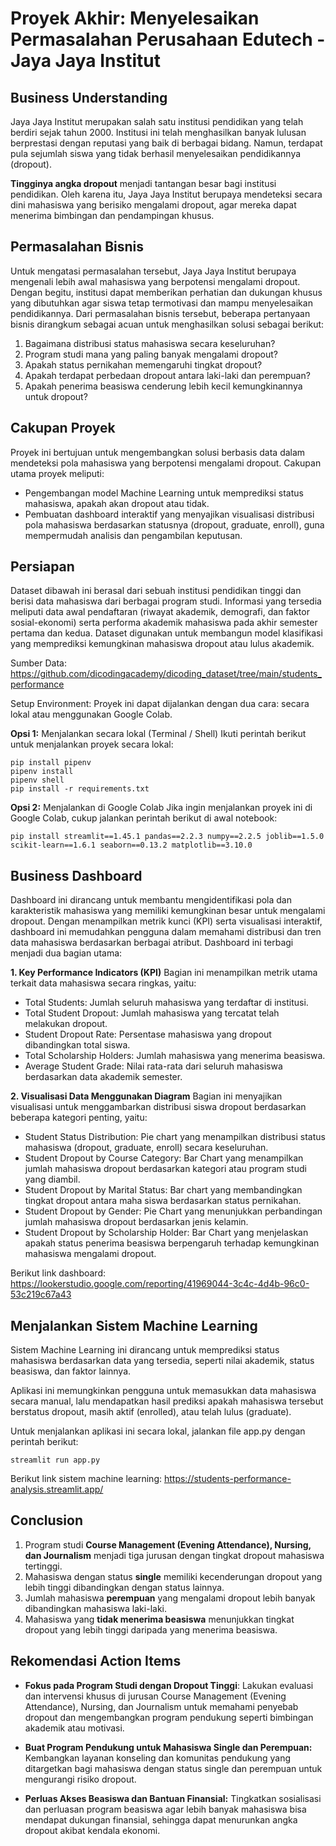 # Proyek Akhir: Menyelesaikan Permasalahan Perusahaan Edutech - Jaya Jaya Institut

## Business Understanding
Jaya Jaya Institut merupakan salah satu institusi pendidikan yang telah berdiri sejak tahun 2000. Institusi ini telah menghasilkan banyak lulusan berprestasi dengan reputasi yang baik di berbagai bidang. Namun, terdapat pula sejumlah siswa yang tidak berhasil menyelesaikan pendidikannya (dropout).

**Tingginya angka dropout** menjadi tantangan besar bagi institusi pendidikan. Oleh karena itu, Jaya Jaya Institut berupaya mendeteksi secara dini mahasiswa yang berisiko mengalami dropout, agar mereka dapat menerima bimbingan dan pendampingan khusus.

## Permasalahan Bisnis
Untuk mengatasi permasalahan tersebut, Jaya Jaya Institut berupaya mengenali lebih awal mahasiswa yang berpotensi mengalami dropout. Dengan begitu, institusi dapat memberikan perhatian dan dukungan khusus yang dibutuhkan agar siswa tetap termotivasi dan mampu menyelesaikan pendidikannya. Dari permasalahan bisnis tersebut, beberapa pertanyaan bisnis dirangkum sebagai acuan untuk menghasilkan solusi sebagai berikut:
1. Bagaimana distribusi status mahasiswa secara keseluruhan?
2. Program studi mana yang paling banyak mengalami dropout?
3. Apakah status pernikahan memengaruhi tingkat dropout?
4. Apakah terdapat perbedaan dropout antara laki-laki dan perempuan?
5. Apakah penerima beasiswa cenderung lebih kecil kemungkinannya untuk dropout?

## Cakupan Proyek
Proyek ini bertujuan untuk mengembangkan solusi berbasis data dalam mendeteksi pola mahasiswa yang berpotensi mengalami dropout. Cakupan utama proyek meliputi:
* Pengembangan model Machine Learning untuk memprediksi status mahasiswa, apakah akan dropout atau tidak.
* Pembuatan dashboard interaktif yang menyajikan visualisasi distribusi pola mahasiswa berdasarkan statusnya (dropout, graduate, enroll), guna mempermudah analisis dan pengambilan keputusan.

## Persiapan
Dataset dibawah ini berasal dari sebuah institusi pendidikan tinggi dan berisi data mahasiswa dari berbagai program studi. Informasi yang tersedia meliputi data awal pendaftaran (riwayat akademik, demografi, dan faktor sosial-ekonomi) serta performa akademik mahasiswa pada akhir semester pertama dan kedua. Dataset digunakan untuk membangun model klasifikasi yang memprediksi kemungkinan mahasiswa dropout atau lulus akademik.

Sumber Data: https://github.com/dicodingacademy/dicoding_dataset/tree/main/students_performance

Setup Environment:
Proyek ini dapat dijalankan dengan dua cara: secara lokal atau menggunakan Google Colab.

**Opsi 1:** Menjalankan secara lokal (Terminal / Shell)
Ikuti perintah berikut untuk menjalankan proyek secara lokal:
```
pip install pipenv
pipenv install
pipenv shell
pip install -r requirements.txt
```
**Opsi 2:** Menjalankan di Google Colab
Jika ingin menjalankan proyek ini di Google Colab, cukup jalankan perintah berikut di awal notebook:
```
pip install streamlit==1.45.1 pandas==2.2.3 numpy==2.2.5 joblib==1.5.0 scikit-learn==1.6.1 seaborn==0.13.2 matplotlib==3.10.0
```
## Business Dashboard
Dashboard ini dirancang untuk membantu mengidentifikasi pola dan karakteristik mahasiswa yang memiliki kemungkinan besar untuk mengalami dropout. Dengan menampilkan metrik kunci (KPI) serta visualisasi interaktif, dashboard ini memudahkan pengguna dalam memahami distribusi dan tren data mahasiswa berdasarkan berbagai atribut. Dashboard ini terbagi menjadi dua bagian utama:

**1. Key Performance Indicators (KPI)**
Bagian ini menampilkan metrik utama terkait data mahasiswa secara ringkas, yaitu:
* Total Students: Jumlah seluruh mahasiswa yang terdaftar di institusi.
* Total Student Dropout: Jumlah mahasiswa yang tercatat telah melakukan dropout.
* Student Dropout Rate: Persentase mahasiswa yang dropout dibandingkan total siswa.
* Total Scholarship Holders: Jumlah mahasiswa yang menerima beasiswa.
* Average Student Grade: Nilai rata-rata dari seluruh mahasiswa berdasarkan data akademik semester.

**2. Visualisasi Data Menggunakan Diagram**
Bagian ini menyajikan visualisasi untuk menggambarkan distribusi siswa dropout berdasarkan beberapa kategori penting, yaitu:
* Student Status Distribution: Pie chart yang menampilkan distribusi status mahasiswa (dropout, graduate, enroll) secara keseluruhan.
* Student Dropout by Course Category: Bar Chart yang menampilkan jumlah mahasiswa dropout berdasarkan kategori atau program studi yang diambil.
* Student Dropout by Marital Status: Bar chart yang membandingkan tingkat dropout antara maha siswa berdasarkan status pernikahan.
* Student Dropout by Gender: Pie Chart yang menunjukkan perbandingan jumlah mahasiswa dropout berdasarkan jenis kelamin.
* Student Dropout by Scholarship Holder: Bar Chart yang menjelaskan apakah status penerima beasiswa berpengaruh terhadap kemungkinan mahasiswa mengalami dropout.

Berikut link dashboard: https://lookerstudio.google.com/reporting/41969044-3c4c-4d4b-96c0-53c219c67a43

## Menjalankan Sistem Machine Learning
Sistem Machine Learning ini dirancang untuk memprediksi status mahasiswa berdasarkan data yang tersedia, seperti nilai akademik, status beasiswa, dan faktor lainnya.

Aplikasi ini memungkinkan pengguna untuk memasukkan data mahasiswa secara manual, lalu mendapatkan hasil prediksi apakah mahasiswa tersebut berstatus dropout, masih aktif (enrolled), atau telah lulus (graduate).

Untuk menjalankan aplikasi ini secara lokal, jalankan file app.py dengan perintah berikut:
```
streamlit run app.py
```
Berikut link sistem machine learning: https://students-performance-analysis.streamlit.app/

## Conclusion
1. Program studi **Course Management (Evening Attendance), Nursing, dan Journalism** menjadi tiga jurusan dengan tingkat dropout mahasiswa tertinggi.
2. Mahasiswa dengan status **single** memiliki kecenderungan dropout yang lebih tinggi dibandingkan dengan status lainnya.
3. Jumlah mahasiswa **perempuan** yang mengalami dropout lebih banyak dibandingkan mahasiswa laki-laki.
4. Mahasiswa yang **tidak menerima beasiswa** menunjukkan tingkat dropout yang lebih tinggi daripada yang menerima beasiswa.

## Rekomendasi Action Items
* **Fokus pada Program Studi dengan Dropout Tinggi**: Lakukan evaluasi dan intervensi khusus di jurusan Course Management (Evening Attendance), Nursing, dan Journalism untuk memahami penyebab dropout dan mengembangkan program pendukung seperti bimbingan akademik atau motivasi.

* **Buat Program Pendukung untuk Mahasiswa Single dan Perempuan:** Kembangkan layanan konseling dan komunitas pendukung yang ditargetkan bagi mahasiswa dengan status single dan perempuan untuk mengurangi risiko dropout.

* **Perluas Akses Beasiswa dan Bantuan Finansial:** Tingkatkan sosialisasi dan perluasan program beasiswa agar lebih banyak mahasiswa bisa mendapat dukungan finansial, sehingga dapat menurunkan angka dropout akibat kendala ekonomi.
